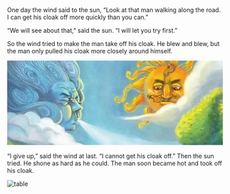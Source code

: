 ​One day the wind said to the sun, “Look at that man walking along the road. I can get his cloak off more quickly than you can.”

“We will see about that,” said the sun. “I will let you try first.”

So the wind tried to make the man take off his cloak. He blew and blew, but the man only pulled his cloak more closely around himself.

![250.0, 96.0, true, center, true](img\wind_and_sun.png)

“I give up,” said the wind at last. “I cannot get his cloak off.” Then the sun tried. He shone as hard as he could. The man soon became hot and took off his cloak.

![table](table1.yaml)